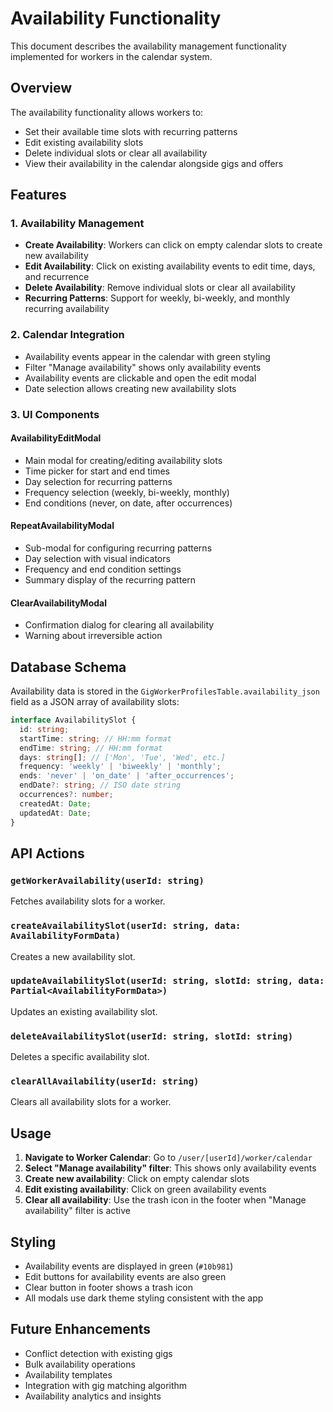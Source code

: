 # Availability Functionality

This document describes the availability management functionality implemented for workers in the calendar system.

## Overview

The availability functionality allows workers to:
- Set their available time slots with recurring patterns
- Edit existing availability slots
- Delete individual slots or clear all availability
- View their availability in the calendar alongside gigs and offers

## Features

### 1. Availability Management
- **Create Availability**: Workers can click on empty calendar slots to create new availability
- **Edit Availability**: Click on existing availability events to edit time, days, and recurrence
- **Delete Availability**: Remove individual slots or clear all availability
- **Recurring Patterns**: Support for weekly, bi-weekly, and monthly recurring availability

### 2. Calendar Integration
- Availability events appear in the calendar with green styling
- Filter "Manage availability" shows only availability events
- Availability events are clickable and open the edit modal
- Date selection allows creating new availability slots

### 3. UI Components

#### AvailabilityEditModal
- Main modal for creating/editing availability slots
- Time picker for start and end times
- Day selection for recurring patterns
- Frequency selection (weekly, bi-weekly, monthly)
- End conditions (never, on date, after occurrences)

#### RepeatAvailabilityModal
- Sub-modal for configuring recurring patterns
- Day selection with visual indicators
- Frequency and end condition settings
- Summary display of the recurring pattern

#### ClearAvailabilityModal
- Confirmation dialog for clearing all availability
- Warning about irreversible action

## Database Schema

Availability data is stored in the `GigWorkerProfilesTable.availability_json` field as a JSON array of availability slots:

```typescript
interface AvailabilitySlot {
  id: string;
  startTime: string; // HH:mm format
  endTime: string; // HH:mm format
  days: string[]; // ['Mon', 'Tue', 'Wed', etc.]
  frequency: 'weekly' | 'biweekly' | 'monthly';
  ends: 'never' | 'on_date' | 'after_occurrences';
  endDate?: string; // ISO date string
  occurrences?: number;
  createdAt: Date;
  updatedAt: Date;
}
```

## API Actions

### `getWorkerAvailability(userId: string)`
Fetches availability slots for a worker.

### `createAvailabilitySlot(userId: string, data: AvailabilityFormData)`
Creates a new availability slot.

### `updateAvailabilitySlot(userId: string, slotId: string, data: Partial<AvailabilityFormData>)`
Updates an existing availability slot.

### `deleteAvailabilitySlot(userId: string, slotId: string)`
Deletes a specific availability slot.

### `clearAllAvailability(userId: string)`
Clears all availability slots for a worker.

## Usage

1. **Navigate to Worker Calendar**: Go to `/user/[userId]/worker/calendar`
2. **Select "Manage availability" filter**: This shows only availability events
3. **Create new availability**: Click on empty calendar slots
4. **Edit existing availability**: Click on green availability events
5. **Clear all availability**: Use the trash icon in the footer when "Manage availability" filter is active

## Styling

- Availability events are displayed in green (`#10b981`)
- Edit buttons for availability events are also green
- Clear button in footer shows a trash icon
- All modals use dark theme styling consistent with the app

## Future Enhancements

- Conflict detection with existing gigs
- Bulk availability operations
- Availability templates
- Integration with gig matching algorithm
- Availability analytics and insights
